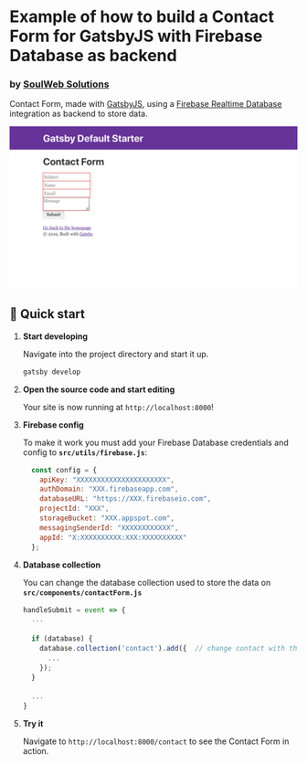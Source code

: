 # Example of how to build a Contact Form for GatsbyJS with Firebase Database as backend
### by [SoulWeb Solutions](https://soulweb.it)

Contact Form, made with [GatsbyJS](https://www.gatsbyjs.org/), using a [Firebase Realtime Database](https://www.gatsbyjs.org/) integration as backend to store data.

![Contact Form](./screenshot.png "Contact Form")

## 🚀 Quick start

1.  **Start developing**

    Navigate into the project directory and start it up.

    ```sh
    gatsby develop
    ```

1.  **Open the source code and start editing**

    Your site is now running at `http://localhost:8000`!

1.  **Firebase config**  

    To make it work you must add your Firebase Database credentials and config to **`src/utils/firebase.js`**:

    ```javascript
      const config = {
        apiKey: "XXXXXXXXXXXXXXXXXXXXXX",
        authDomain: "XXX.firebaseapp.com",
        databaseURL: "https://XXX.firebaseio.com",
        projectId: "XXX",
        storageBucket: "XXX.appspot.com",
        messagingSenderId: "XXXXXXXXXXXX",
        appId: "X:XXXXXXXXXX:XXX:XXXXXXXXXX"
      };
    ```

1.  **Database collection**

    You can change the database collection used to store the data on **`src/components/contactForm.js`**

    ```javascript
    handleSubmit = event => {
      ...

      if (database) {
        database.collection('contact').add({  // change contact with the name of your collection
          ...
        });
      }

      ...
    }
    ```

1.  **Try it**

    Navigate to `http://localhost:8000/contact` to see the Contact Form in action.
